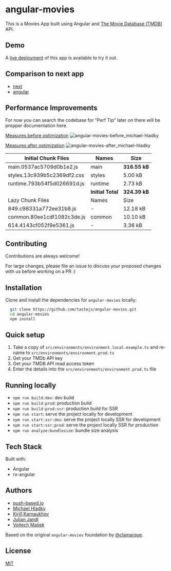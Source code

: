 # angular-movies

This is a Movies App built using Angular and [The Movie Database (TMDB)](https://www.themoviedb.org/) API. 

## Demo

A [live deployment](https://angular-movies-a12d3.web.app/movies/popular) of this app is available to try it out.

## Comparison to next app

- [next](https://lighthouse-metrics.com/one-time-tests/61299c3173820a000836ac3b)
- [angular](https://lighthouse-metrics.com/one-time-tests/61299973401f0d0009349b33)

## Performance Improvements

For now you can search the codebase for "Perf Tip" later on there will be propper documentation here.


[Measures before optimization](https://lighthouse-metrics.com/one-time-tests/616db7e91cff420008f70364)
![angular-movies-before_michael-hladky](https://user-images.githubusercontent.com/10064416/137785051-1cf9f63a-e803-4d92-a952-c327b7628530.PNG)


[Measures after optimization](https://lighthouse-metrics.com/one-time-tests/6171cc3ac759010008e78ee6)
![angular-movies-after_michael-hladky](https://user-images.githubusercontent.com/10064416/138353891-97ea6278-a604-4ffe-9b87-a9ac1bbf0747.PNG)


| Initial Chunk Files           | Names         |      Size |
| ---                           | ---           | ---       |
| main.0537ac5709d0b1e2.js      | main          | **316.55 kB** |
| styles.13c939b5c2369df2.css   | styles        |   5.00 kB |
| runtime.793b54f5d026691d.js   | runtime       |   2.73 kB |
|                               | **Initial Total** | **324.39 kB** |
| Lazy Chunk Files              | Names         |      Size |
| 849.c98331a772ee31b8.js       | -             |  12.18 kB |
| common.80ee1cdf1082c3de.js    | common        |  10.10 kB |
| 614.4143cf052f9e5361.js       | -             |   3.36 kB |

## Contributing

Contributions are always welcome! 

For large changes, please file an issue to discuss your proposed changes with us before working on a PR :)

## Installation 

Clone and install the dependencies for `angular-movies` locally:

```bash 
  git clone https://github.com/tastejs/angular-movies.git
  cd angular-movies 
  npm install
```

## Quick setup

1. Take a copy of `src/environments/environment.local.example.ts` and re-name to `src/environments/environment.prod.ts` 
2. Get your TMDb API key
3. Get your TMDB API read access token
4. Enter the details into the `src/environments/environment.prod.ts` file
    
## Running locally

* `npm run build:dev`: dev build
* `npm run build:prod`: production build
* `npm run build:prod:ssr`: production build for SSR
* `npm run start`: serve the project locally for development
* `npm run start:ssr:dev`: serve the project locally SSR for development
* `npm run start:ssr:prod`: serve the project locally SSR for production
* `npm run analyze:bundlesize`: bundle size analysis 

## Tech Stack

Built with: 

* Angular
* rx-angular
  
## Authors

- [push-based.io](https://push-based.io)
- [Michael Hladky](https://github.com/BioPhoton)
- [Kirill Karnaukhov](https://github.com/Karnaukhov-kh)
- [Julian Jandl](https://github.com/HoebbelsB)
- [Vojtech Mašek](https://github.com/vmasek)


Based on the original `angular-movies` foundation by [@clamarque](https://github.com/clamarque/angular-movies).
  
## License

[MIT](https://choosealicense.com/licenses/mit/)

